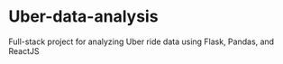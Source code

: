 # Uber-data-analysis
Full-stack project for analyzing Uber ride data using Flask, Pandas, and ReactJS
